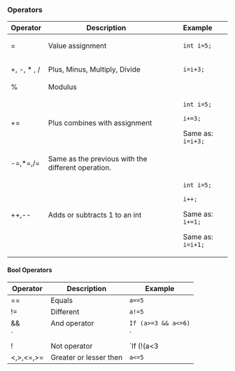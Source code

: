 ﻿### Operators

| Operator   | Description                                        | Example                                           |
| ---------- | -------------------------------------------------- | ------------------------------------------------- |
| =          | Value assignment                                   | <ul>`int i=5;`</ul>                                 |
| +, -, * , /| Plus, Minus, Multiply, Divide                      | <ul>`i=i+3;`</ul>                                          |
| %          | Modulus                                            |                                                   |
| +=         | Plus combines with assignment                      | <ul>`int i=5;`</ul><ul>`i+=3;`</ul><ul> Same as: `i=i+3;`</ul>                 |
| -=,*=,/=   | Same as the previous with the different operation. |                                                   |
| ++,--      | Adds or subtracts 1 to an int                      | <ul>`int i=5;`</ul><ul>`i++;`</ul><ul> Same as: `i+=1;` </ul><ul>Same as: `i=i+1;` </ul>    |

#### Bool Operators

|    Operator     |    Description               |    Example              |
|-----------------|------------------------------|-------------------------|
|    ==           |    Equals                    |    `a==5`                 |
|    !=           |    Different                 |    `a!=5`                 |
|    &&           |    And operator              |    `If (a>=3 && a<=6)`    |
|    `||`        |    Or operator            |    `if(a<3||a>6)`         |
|    !            |    Not operator              |    `If (!(a<3||a>6))`     |
|    <,>,<=,>=    |    Greater or lesser then    |    `a<=5`                 |